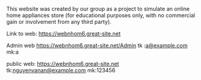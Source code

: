 This website was created by our group as a project to simulate an online home appliances store (for educational purposes only, with no commercial gain or involvement from any third party).

Link to web:
https://webnhom6.great-site.net

Admin web
https://webnhom6.great-site.net/Admin
tk :a@example.com
mk:a

public web:
https://webnhom6.great-site.net
tk:nguyenvanan@example.com
mk:123456
